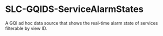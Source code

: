 # SLC-GQIDS-ServiceAlarmStates
A GQI ad hoc data source that shows the real-time alarm state of services filterable by view ID.
